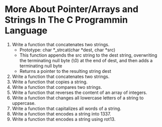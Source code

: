 # More About Pointer/Arrays and Strings In The C Programmin Language

1. Write a function that concatenates two strings.
	- Prototype: char *_strcat(char *dest, char *src)
	- This function appends the src string to the dest string, overwriting the terminating null byte (\0) at the end of dest, and then adds a terminating null byte
	- Returns a pointer to the resulting string dest
2. Write a function that concatenates two strings.
3. Write a function that copies a string.
4. Write a function that compares two strings.
5. Write a function that reverses the content of an array of integers.
6. Write a function that changes all lowercase letters of a string to uppercase.
7. Write a function that capitalizes all words of a string.
8. Write a function that encodes a string into 1337.
9. Write a function that encodes a string using rot13.
